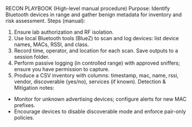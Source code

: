 RECON PLAYBOOK (High-level manual procedure)
Purpose: Identify Bluetooth devices in range and gather benign metadata for inventory and risk assessment.
Steps (manual):
1. Ensure lab authorization and RF isolation.
2. Use local Bluetooth tools (BlueZ) to scan and log devices: list device names, MACs, RSSI, and class.
3. Record time, operator, and location for each scan. Save outputs to a session folder.
4. Perform passive logging (in controlled range) with approved sniffers; ensure you have permission to capture.
5. Produce a CSV inventory with columns: timestamp, mac, name, rssi, vendor, discoverable (yes/no), services (if known).
Detection & Mitigation notes:
- Monitor for unknown advertising devices; configure alerts for new MAC prefixes.
- Encourage devices to disable discoverable mode and enforce pair-only policies.
